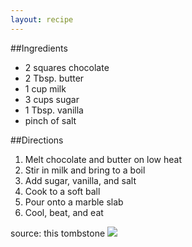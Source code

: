 ```yaml
---
layout: recipe
---
```


##Ingredients

- 2 squares chocolate
- 2 Tbsp. butter
- 1 cup milk
- 3 cups sugar
- 1 Tbsp. vanilla
- pinch of salt

##Directions

1. Melt chocolate and butter on low heat
2. Stir in milk and bring to a boil
3. Add sugar, vanilla, and salt
4. Cook to a soft ball
5. Pour onto a marble slab
6. Cool, beat, and eat

source: this tombstone
![](http://i.imgur.com/3LyNjuk.png)
